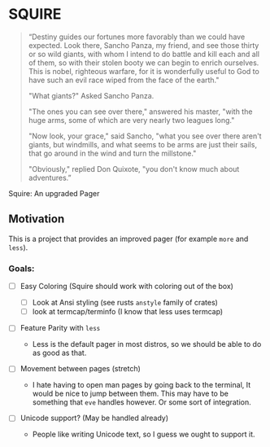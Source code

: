 # SQUIRE

> “Destiny guides our fortunes more favorably than we could have expected. Look
> there, Sancho Panza, my friend, and see those thirty or so wild giants, with
> whom I intend to do battle and kill each and all of them, so with their
> stolen booty we can begin to enrich ourselves. This is nobel, righteous
> warfare, for it is wonderfully useful to God to have such an evil race wiped
> from the face of the earth." 
>
> "What giants?" Asked Sancho Panza. 
>
> "The ones you can see over there," answered his master, "with the huge arms,
> some of which are very nearly two leagues long." 
>
> "Now look, your grace," said Sancho, "what you see over there aren't giants,
> but windmills, and what seems to be arms are just their sails, that go around
> in the wind and turn the millstone."
>
> "Obviously," replied Don Quixote, "you don't know much about adventures.”

Squire: An upgraded Pager

## Motivation

This is a project that provides an improved pager (for example `more` and `less`).

### Goals:

- [ ] Easy Coloring (Squire should work with coloring out of the box)
    - [ ] Look at Ansi styling (see rusts `anstyle` family of crates)
    - [ ] look at termcap/terminfo (I know that less uses termcap)

- [ ] Feature Parity with `less`
    - Less is the default pager in most distros, so we should be 
    able to do as good as that.

- [ ] Movement between pages (stretch)
    - I hate having to open man pages by going back to the terminal, It would
    be nice to jump between them. This may have to be something that
    `eve` handles however. Or some sort of integration.

- [ ] Unicode support? (May be handled already)
    - People like writing Unicode text, so I guess we ought to support it.

